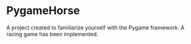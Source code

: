 # PygameHorse
A project created to familiarize yourself with the Pygame framework. A racing game has been implemented.

